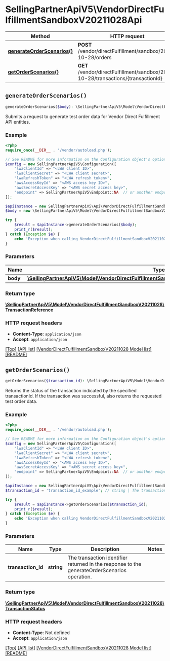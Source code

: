 # SellingPartnerApiV5\VendorDirectFulfillmentSandboxV20211028Api

Method | HTTP request | Description
------------- | ------------- | -------------
[**generateOrderScenarios()**](VendorDirectFulfillmentSandboxV20211028Api.md#generateOrderScenarios) | **POST** /vendor/directFulfillment/sandbox/2021-10-28/orders | 
[**getOrderScenarios()**](VendorDirectFulfillmentSandboxV20211028Api.md#getOrderScenarios) | **GET** /vendor/directFulfillment/sandbox/2021-10-28/transactions/{transactionId} | 


## `generateOrderScenarios()`

```php
generateOrderScenarios($body): \SellingPartnerApiV5\Model\VendorDirectFulfillmentSandboxV20211028\TransactionReference
```



Submits a request to generate test order data for Vendor Direct Fulfillment API entities.

### Example

```php
<?php
require_once(__DIR__ . '/vendor/autoload.php');

// See README for more information on the Configuration object's options
$config = new SellingPartnerApiV5\Configuration([
    "lwaClientId" => "<LWA client ID>",
    "lwaClientSecret" => "<LWA client secret>",
    "lwaRefreshToken" => "<LWA refresh token>",
    "awsAccessKeyId" => "<AWS access key ID>",
    "awsSecretAccessKey" => "<AWS secret access key>",
    "endpoint" => SellingPartnerApiV5\Endpoint::NA  // or another endpoint from lib/Endpoints.php
]);

$apiInstance = new SellingPartnerApiV5\Api\VendorDirectFulfillmentSandboxV20211028Api($config);
$body = new \SellingPartnerApiV5\Model\VendorDirectFulfillmentSandboxV20211028\GenerateOrderScenarioRequest(); // \SellingPartnerApiV5\Model\VendorDirectFulfillmentSandboxV20211028\GenerateOrderScenarioRequest

try {
    $result = $apiInstance->generateOrderScenarios($body);
    print_r($result);
} catch (Exception $e) {
    echo 'Exception when calling VendorDirectFulfillmentSandboxV20211028Api->generateOrderScenarios: ', $e->getMessage(), PHP_EOL;
}
```

### Parameters

Name | Type | Description  | Notes
------------- | ------------- | ------------- | -------------
 **body** | [**\SellingPartnerApiV5\Model\VendorDirectFulfillmentSandboxV20211028\GenerateOrderScenarioRequest**](../Model/VendorDirectFulfillmentSandboxV20211028/GenerateOrderScenarioRequest.md)|  |

### Return type

[**\SellingPartnerApiV5\Model\VendorDirectFulfillmentSandboxV20211028\TransactionReference**](../Model/VendorDirectFulfillmentSandboxV20211028/TransactionReference.md)

### HTTP request headers

- **Content-Type**: `application/json`
- **Accept**: `application/json`

[[Top]](#) [[API list]](../)
[[VendorDirectFulfillmentSandboxV20211028 Model list]](../Model/VendorDirectFulfillmentSandboxV20211028)
[[README]](../../README.md)

## `getOrderScenarios()`

```php
getOrderScenarios($transaction_id): \SellingPartnerApiV5\Model\VendorDirectFulfillmentSandboxV20211028\TransactionStatus
```



Returns the status of the transaction indicated by the specified transactionId. If the transaction was successful, also returns the requested test order data.

### Example

```php
<?php
require_once(__DIR__ . '/vendor/autoload.php');

// See README for more information on the Configuration object's options
$config = new SellingPartnerApiV5\Configuration([
    "lwaClientId" => "<LWA client ID>",
    "lwaClientSecret" => "<LWA client secret>",
    "lwaRefreshToken" => "<LWA refresh token>",
    "awsAccessKeyId" => "<AWS access key ID>",
    "awsSecretAccessKey" => "<AWS secret access key>",
    "endpoint" => SellingPartnerApiV5\Endpoint::NA  // or another endpoint from lib/Endpoints.php
]);

$apiInstance = new SellingPartnerApiV5\Api\VendorDirectFulfillmentSandboxV20211028Api($config);
$transaction_id = 'transaction_id_example'; // string | The transaction identifier returned in the response to the generateOrderScenarios operation.

try {
    $result = $apiInstance->getOrderScenarios($transaction_id);
    print_r($result);
} catch (Exception $e) {
    echo 'Exception when calling VendorDirectFulfillmentSandboxV20211028Api->getOrderScenarios: ', $e->getMessage(), PHP_EOL;
}
```

### Parameters

Name | Type | Description  | Notes
------------- | ------------- | ------------- | -------------
 **transaction_id** | **string**| The transaction identifier returned in the response to the generateOrderScenarios operation. |

### Return type

[**\SellingPartnerApiV5\Model\VendorDirectFulfillmentSandboxV20211028\TransactionStatus**](../Model/VendorDirectFulfillmentSandboxV20211028/TransactionStatus.md)

### HTTP request headers

- **Content-Type**: Not defined
- **Accept**: `application/json`

[[Top]](#) [[API list]](../)
[[VendorDirectFulfillmentSandboxV20211028 Model list]](../Model/VendorDirectFulfillmentSandboxV20211028)
[[README]](../../README.md)

